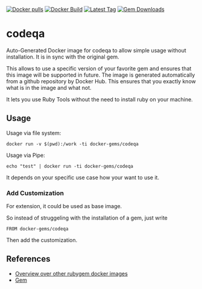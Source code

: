[![Docker pulls](https://img.shields.io/docker/pulls/rubygem/codeqa.svg)](https://hub.docker.com/r/rubygem/codeqa/)
[![Docker Build](https://img.shields.io/docker/automated/rubygem/codeqa.svg)](https://hub.docker.com/r/rubygem/codeqa/)
[![Latest Tag](https://img.shields.io/github/tag/docker-rubygem/codeqa.svg)](https://hub.docker.com/r/rubygem/codeqa/)
[![Gem Downloads](https://img.shields.io/gem/dt/codeqa.svg)](https://rubygems.org/gems/codeqa/)
# codeqa

Auto-Generated Docker image for codeqa to allow simple usage without installation.
It is in sync with the original gem.

This allows to use a specific version of your favorite gem and ensures that this image will be supported in future.
The image is generated automatically from a github repository by Docker Hub.
This ensures that you exactly know what is in the image and what not.

It lets you use Ruby Tools without the need to install ruby on your machine.

## Usage

Usage via file system:

`docker run -v $(pwd):/work -ti docker-gems/codeqa`

Usage via Pipe:

`echo "test" | docker run -ti docker-gems/codeqa`

It depends on your specific use case how your want to use it.

### Add Customization

For extension, it could be used as base image.

So instead of struggeling with the installation of a gem, just write

`FROM docker-gems/codeqa`

Then add the customization.

## References

 - [Overview over other rubygem docker images](https://github.com/thinkbot/docker-rubygem)
 - [Gem](https://rubygems.org/gems/codeqa/)
